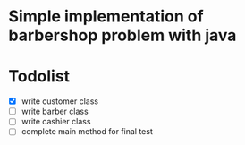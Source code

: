 # Simple implementation of barbershop problem with java

# Todolist

- [x] write customer class
- [ ] write barber class
- [ ] write cashier class
- [ ] complete main method for final test
